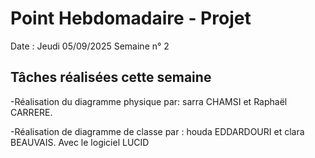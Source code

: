 # Point Hebdomadaire - Projet

Date : Jeudi 05/09/2025
Semaine n° 2

## Tâches réalisées cette semaine

-Réalisation du diagramme physique par: sarra CHAMSI et Raphaël CARRERE.


-Réalisation de diagramme de classe par : houda EDDARDOURI et clara BEAUVAIS.
Avec le logiciel LUCID
